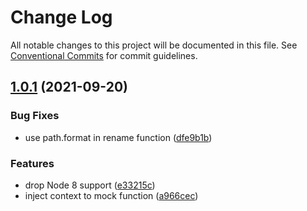 # Change Log

All notable changes to this project will be documented in this file.
See [Conventional Commits](https://conventionalcommits.org) for commit guidelines.

## [1.0.1](https://github.com/ambar/gogen/compare/v0.0.7...v1.0.1) (2021-09-20)


### Bug Fixes

* use path.format in rename function ([dfe9b1b](https://github.com/ambar/gogen/commit/dfe9b1bf792a83d723a478dcac000d99f37971eb))


### Features

* drop Node 8 support ([e33215c](https://github.com/ambar/gogen/commit/e33215c56e598204794d2dcf402058a941f78e2f))
* inject context to mock function ([a966cec](https://github.com/ambar/gogen/commit/a966cec07fd37fa384c8893010f4bbf7297a3ce7))
